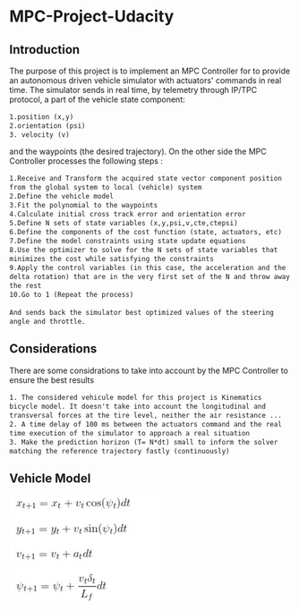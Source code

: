 # MPC-Project-Udacity

[//]: # (Image References)
[modelstate]: ./img/modelstate.JPG


## Introduction  

The purpose of this project is to implement an MPC Controller for to provide an autonomous driven vehicle simulator with actuators' commands in real time. The simulator sends in real time, by telemetry through IP/TPC protocol, a part of the vehicle state component:

    1.position (x,y)
    2.orientation (psi)
    3. velocity (v)
and the waypoints (the desired trajectory). On the other side the MPC Controller processes the following steps :

    1.Receive and Transform the acquired state vector component position from the global system to local (vehicle) system
    2.Define the vehicle model
    3.Fit the polynomial to the waypoints
    4.Calculate initial cross track error and orientation error
    5.Define N sets of state variables (x,y,psi,v,cte,ctepsi)
    6.Define the components of the cost function (state, actuators, etc)
    7.Define the model constraints using state update equations
    8.Use the optimizer to solve for the N sets of state variables that minimizes the cost while satisfying the constraints
    9.Apply the control variables (in this case, the acceleration and the delta rotation) that are in the very first set of the N and throw away the rest
    10.Go to 1 (Repeat the process)
    
    And sends back the simulator best optimized values of the steering angle and throttle.
    
## Considerations 

There are some considrations to take into account by the MPC Controller to ensure the best results 

    1. The considered vehicule model for this project is Kinematics bicycle model. It doesn't take into account the longitudinal and transversal forces at the tire level, neither the air resistance ...
    2. A time delay of 100 ms between the actuators command and the real time execution of the simulator to approach a real situation
    3. Make the prediction horizon (T= N*dt) small to inform the solver matching the reference trajectory fastly (continuously)

## Vehicle Model
![Model State][modelstate]


